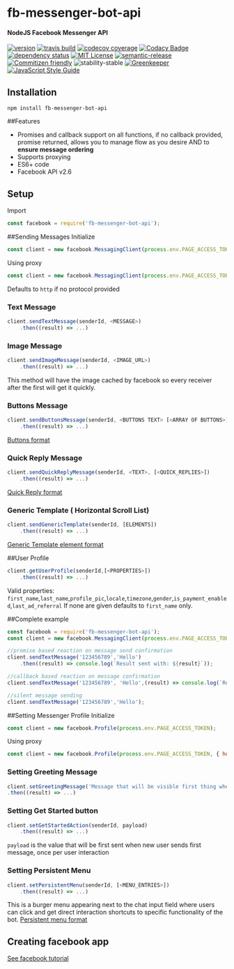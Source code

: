# fb-messenger-bot-api
#### NodeJS Facebook Messenger API
[![version](https://img.shields.io/npm/v/fb-messenger-bot-api.svg)](http://npm.im/fb-messenger-bot-api)
[![travis build](https://img.shields.io/travis/crisboarna/fb-messenger-bot-api.svg)](https://travis-ci.org/crisboarna/fb-messenger-bot-api)
[![codecov coverage](https://img.shields.io/codecov/c/github/crisboarna/fb-messenger-bot-api.svg)](https://codecov.io/gh/crisboarna/fb-messenger-bot-api)
[![Codacy Badge](https://api.codacy.com/project/badge/Grade/8d87ae38dea34aa09d0daa0ab81b81cd)](https://www.codacy.com/app/crisboarna/fb-messenger-bot-api?utm_source=github.com&amp;utm_medium=referral&amp;utm_content=crisboarna/fb-messenger-bot-api&amp;utm_campaign=Badge_Grade)
[![dependency status](https://img.shields.io/david/crisboarna/fb-messenger-bot-api.svg)](https://david-dm.org/crisboarna/fb-messenger-bot-api)
[![MIT License](https://img.shields.io/npm/l/fb-messenger-bot-api.svg)](http://opensource.org/licenses/MIT)
[![semantic-release](https://img.shields.io/badge/%20%20%F0%9F%93%A6%F0%9F%9A%80-semantic--release-e10079.svg?style=flat-square)](https://github.com/semantic-release/semantic-release)
[![Commitizen friendly](https://img.shields.io/badge/commitizen-friendly-brightgreen.svg?style=flat-square)](http://commitizen.github.io/cz-cli/)
![stability-stable](https://img.shields.io/badge/stability-stable-green.svg)
[![Greenkeeper](https://badges.greenkeeper.io/crisboarna/fb-messenger-bot-api.svg)](https://greenkeeper.io/)
[![JavaScript Style Guide](https://img.shields.io/badge/code_style-standard-brightgreen.svg)](https://standardjs.com)

## Installation

```
npm install fb-messenger-bot-api
```

##Features
* Promises and callback support on all functions, if no callback provided, promise returned, allows you to manage flow as you desire AND to <b>ensure message ordering</b><br />
* Supports proxying
* ES6+ code
* Facebook API v2.6

## Setup

Import
```javascript
const facebook = require('fb-messenger-bot-api');
```

##Sending Messages
Initialize
```javascript
const client = new facebook.MessagingClient(process.env.PAGE_ACCESS_TOKEN);
```
Using proxy
```javascript
const client = new facebook.MessagingClient(process.env.PAGE_ACCESS_TOKEN, { hostname:process.env.PROXY_HOST, port: process.env.PROXY_PORT });
```
Defaults to `http` if no protocol provided
### Text Message

```javascript
client.sendTextMessage(senderId, <MESSAGE>)
    .then((result) => ...)
```
### Image Message
```javascript
client.sendImageMessage(senderId, <IMAGE_URL>)
    .then((result) => ...)
```
This method will have the image cached by facebook so every receiver after the first will get it quickly.

### Buttons Message
```javascript
client.sendButtonsMessage(senderId, <BUTTONS TEXT> [<ARRAY OF BUTTONS>])
    .then((result) => ...)
```
[Buttons format](https://developers.facebook.com/docs/messenger-platform/send-messages/template/button)

### Quick Reply Message
```javascript
client.sendQuickReplyMessage(senderId, <TEXT>, [<QUICK_REPLIES>])
    .then((result) => ...)
```
[Quick Reply format](https://developers.facebook.com/docs/messenger-platform/send-messages/quick-replies)

### Generic Template ( Horizontal Scroll List)
```javascript
client.sendGenericTemplate(senderId, [ELEMENTS])
    .then((result) => ...)
```
[Generic Template element format](https://developers.facebook.com/docs/messenger-platform/send-messages/template/generic)

##User Profile
```javascript
client.getUserProfile(senderId,[<PROPERTIES>])
    .then((result) => ...)
```
Valid properties: `first_name`,`last_name`,`profile_pic`,`locale`,`timezone`,`gender`,`is_payment_enabled`,`last_ad_referral`
If none are given defaults to `first_name` only.

##Complete example
```javascript
const facebook = require('fb-messenger-bot-api');
const client = new facebook.MessagingClient(process.env.PAGE_ACCESS_TOKEN);

//promise based reaction on message send confirmation
client.sendTextMessage('123456789','Hello')
    .then((result) => console.log(`Result sent with: ${result}`));

//callback based reaction on message confirmation
client.sendTextMessage('123456789', 'Hello',(result) => console.log(`Result sent with: ${result}`));

//silent message sending
client.sendTextMessage('123456789','Hello');
```
##Setting Messenger Profile
Initialize
```javascript
const client = new facebook.Profile(process.env.PAGE_ACCESS_TOKEN);
```
Using proxy
```javascript
const client = new facebook.Profile(process.env.PAGE_ACCESS_TOKEN, { hostname:process.env.PROXY_HOST, port: process.env.PROXY_PORT });
```
### Setting Greeting Message
```javascript
client.setGreetingMessage('Message that will be visible first thing when opening chat window with your bot/page')
.then((result) => ...)
```

### Setting Get Started button
```javascript
client.setGetStartedAction(senderId, payload)
    .then((result) => ...)
```
`payload` is the value that will be first sent when new user sends first message, once per user interaction

### Setting Persistent Menu
```javascript
client.setPersistentMenu(senderId, [<MENU_ENTRIES>])
    .then((result) => ...)
```
This is a burger menu appearing next to the chat input field where users can click and get direct interaction shortcuts to specific functionality of the bot.
[Persistent menu format](https://developers.facebook.com/docs/messenger-platform/reference/messenger-profile-api/persistent-menu)

## Creating facebook app
[See facebook tutorial](https://developers.facebook.com/docs/messenger-platform/guides/quick-start)
